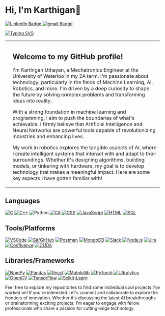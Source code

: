 
# Hi, I'm Karthigan👋 


<div id="badges">
  <a href="https://www.linkedin.com/in/karthiganu2004/">
    <img src="https://img.shields.io/badge/LinkedIn-blue?style=for-the-badge&logo=linkedin&logoColor=white" alt="LinkedIn Badge"/>
  </a>
  <a href="mailto:kuthayan@uwaterloo.ca">
    <img src="https://img.shields.io/badge/gmail-red?style=for-the-badge&logo=gmail&logoColor=white" alt="gmail Badge"/>
  </a>  
<div/>

[![Typing SVG](https://readme-typing-svg.demolab.com?font=Fira+Code&pause=1000&color=059312&width=435&lines=Mechatronics+Engineer+%40+UWaterloo;Passionate+about+AI%2FML)](https://git.io/typing-svg)

<table>
   <tr>
      <td>
      </td>
      <td>
         <!-- Text -->
         <h2>Welcome to my GitHub profile!</h2>
         <p>I'm Karthigan Uthayan, a Mechatronics Engineer at the University of Waterloo in my 2A term. I'm passionate about technology, particularly in the fields of Machine Learning, AI, Robotics, and more. I'm driven by a deep curiosity to shape the future by solving complex problems and transforming ideas into reality.</p>
         <p>With a strong foundation in machine learning and programming, I aim to push the boundaries of what's achievable. I firmly believe that Artificial Intelligence and Neural Networks are powerful tools capable of revolutionizing industries and enhancing lives.</p>
         <p>My work in robotics explores the tangible aspects of AI, where I create intelligent systems that interact with and adapt to their surroundings. Whether it's designing algorithms, building models, or tinkering with hardware, my goal is to develop technology that makes a meaningful impact. Here are some key aspects I have gotten familiar with!</p>
      </td>
   </tr>
</table>


## Languages

[![C](https://img.shields.io/badge/C-blue?style=for-the-badge&logo=c)](https://en.wikipedia.org/wiki/C_(programming_language))
[![C++](https://img.shields.io/badge/C%2B%2B-yellow?style=for-the-badge&logo=c%2B%2B)](https://en.wikipedia.org/wiki/C%2B%2B)
![Python](https://img.shields.io/badge/python-3670A0?style=for-the-badge&logo=python&logoColor=ffdd54)
[![C#](https://img.shields.io/badge/C%23-green?style=for-the-badge&logo=c-sharp)](https://docs.microsoft.com/en-us/dotnet/csharp/)
[![CSS](https://img.shields.io/badge/CSS-purple?style=for-the-badge&logo=css3)](https://developer.mozilla.org/en-US/docs/Web/CSS)
[![JavaScript](https://img.shields.io/badge/JavaScript-yellow?style=for-the-badge&logo=javascript)](https://developer.mozilla.org/en-US/docs/Web/JavaScript)
[![HTML](https://img.shields.io/badge/HTML-orange?style=for-the-badge&logo=html5)](https://developer.mozilla.org/en-US/docs/Web/HTML)
[![SQL](https://img.shields.io/badge/SQL-blueviolet?style=for-the-badge&logo=postgresql)](https://www.postgresql.org/)

## Tools/Platforms

[![VSCode](https://img.shields.io/badge/VSCode-blue?style=for-the-badge&logo=visual-studio-code)](https://code.visualstudio.com/)
[![Git/GitHub](https://img.shields.io/badge/Git%2FGitHub-black?style=for-the-badge&logo=github)](https://github.com/)
[![Postman](https://img.shields.io/badge/Postman-orange?style=for-the-badge&logo=postman)](https://www.postman.com/)
[![MongoDB](https://img.shields.io/badge/MongoDB-green?style=for-the-badge&logo=mongodb)](https://www.mongodb.com/)
[![Slack](https://img.shields.io/badge/Slack-purple?style=for-the-badge&logo=slack)](https://slack.com/)
[![Node.js](https://img.shields.io/badge/Node.js-green?style=for-the-badge&logo=node.js)](https://nodejs.org/)
[![Jira](https://img.shields.io/badge/Jira-blue?style=for-the-badge&logo=jira)](https://www.atlassian.com/software/jira)
[![Confluence](https://img.shields.io/badge/Confluence-blue?style=for-the-badge&logo=confluence)](https://www.atlassian.com/software/confluence)
[![CUDA](https://img.shields.io/badge/CUDA-blueviolet?style=for-the-badge&logo=nvidia)](https://developer.nvidia.com/cuda-zone)

## Libraries/Frameworks

[![NumPy](https://img.shields.io/badge/NumPy-yellow?style=for-the-badge&logo=numpy)](https://numpy.org/)
[![Pandas](https://img.shields.io/badge/Pandas-blue?style=for-the-badge&logo=pandas)](https://pandas.pydata.org/)
[![React](https://img.shields.io/badge/React-blue?style=for-the-badge&logo=react)](https://reactjs.org/)
[![Matplotlib](https://img.shields.io/badge/Matplotlib-blue?style=for-the-badge&logo=matplotlib)](https://matplotlib.org/)
[![PyTorch](https://img.shields.io/badge/PyTorch-orange?style=for-the-badge&logo=pytorch)](https://pytorch.org/)
[![Ultralytics](https://img.shields.io/badge/Ultralytics-green?style=for-the-badge)](https://ultralytics.com/)
[![OpenCV](https://img.shields.io/badge/OpenCV-blue?style=for-the-badge&logo=opencv)](https://opencv.org/)
[![TensorFlow](https://img.shields.io/badge/TensorFlow-orange?style=for-the-badge&logo=tensorflow)](https://www.tensorflow.org/)
[![Scikit-Learn](https://img.shields.io/badge/Scikit--Learn-blue?style=for-the-badge&logo=scikit-learn)](https://scikit-learn.org/)

Feel free to explore my repositories to find some individual cool projects I've worked on! If you're interested Let's connect and collaborate to explore the frontiers of innovation. Whether it's discussing the latest AI breakthroughs or brainstorming exciting projects, I'm eager to engage with fellow professionals who share a passion for cutting-edge technology.
